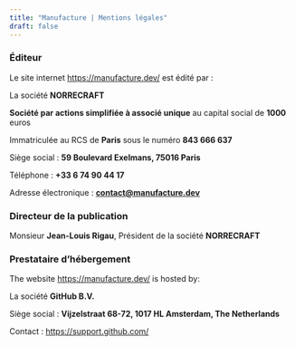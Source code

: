 ```yaml
---
title: "Manufacture | Mentions légales"
draft: false
---
```


### Éditeur

Le site internet https://manufacture.dev/ est édité par :

La société **NORRECRAFT**

**Société par actions simplifiée à associé unique** au capital social de **1000** euros

Immatriculée au RCS de **Paris** sous le numéro **843 666 637**

Siège social : **59 Boulevard Exelmans, 75016 Paris**

Téléphone : **+33 6 74 90 44 17**

Adresse électronique : **contact@manufacture.dev**

### Directeur de la publication

Monsieur **Jean-Louis Rigau**, Président de la société **NORRECRAFT**

### Prestataire d’hébergement

The website https://manufacture.dev/ is hosted by:

La société **GitHub B.V.**

Siège social : **Vijzelstraat 68-72, 1017 HL Amsterdam, The Netherlands**

Contact : https://support.github.com/
